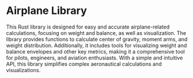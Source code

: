 # Airplane Library

This Rust library is designed for easy and accurate airplane-related calculations, focusing on weight and balance, as well as visualization. The library provides functions to calculate center of gravity, moment arms, and weight distribution. Additionally, it includes tools for visualizing weight and balance envelopes and other key metrics, making it a comprehensive tool for pilots, engineers, and aviation enthusiasts. With a simple and intuitive API, this library simplifies complex aeronautical calculations and visualizations.
